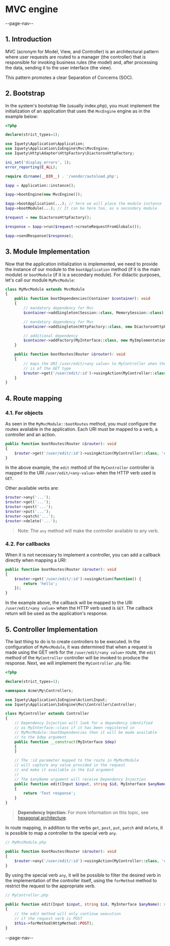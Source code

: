 # MVC engine

--page-nav--

## 1. Introduction

MVC (acronym for Model, View, and Controller) is an architectural pattern where
user requests are routed to a manager (the controller) that is responsible for
invoking business rules (the model) and, after processing the data, sending it
to the user interface (the view).

This pattern promotes a clear Separation of Concerns (SOC).

## 2. Bootstrap

In the system's bootstrap file (usually index.php), you must implement the
initialization of an application that uses the `MvcEngine` engine as in the
example below:

```php
<?php

declare(strict_types=1);

use Iquety\Application\Application;
use Iquety\Application\IoEngine\Mvc\MvcEngine;
use Iquety\Http\Adapter\HttpFactory\DiactorosHttpFactory;

ini_set('display_errors', 1);
error_reporting(E_ALL);

require dirname(__DIR__) . '/vendor/autoload.php';

$app = Application::instance();

$app->bootEngine(new MvcEngine());

$app->bootApplication(...); // here we will place the module instance
$app->bootModule(...); // It can be here too, as a secondary module

$request = new DiactorosHttpFactory();

$response = $app->run($request->createRequestFromGlobals());

$app->sendResponse($response);
```

## 3. Module Implementation

Now that the application initialization is implemented, we need to provide the
instance of our module to the `bootApplication` method (if it is the main module)
or `bootModule` (if it is a secondary module). For didactic purposes, let's call
our module `MyMvcModule`:

```php
class MyMvcModule extends MvcModule
{
    public function bootDependencies(Container $container): void
    {
        // mandatory dependency for Mvc
        $container->addSingleton(Session::class, MemorySession::class);

        // mandatory dependency for Mvc
        $container->addSingleton(HttpFactory::class, new DiactorosHttpFactory());

        // additional dependency
        $container->addFactory(MyInterface::class, new MyImplementation());
    }

    public function bootRoutes(Router &$router): void
    {
        // maps the URI /user/edit/<any value> to MyController when the request
        // is of the GET type
        $router->get('/user/edit/:id')->usingAction(MyController::class, 'edit');
    }
}
```

## 4. Route mapping

### 4.1. For objects

As seen in the `MyMvcModule::bootRoutes` method, you must configure the routes
available in the application. Each URI must be mapped to a verb, a controller
and an action.

```php
public function bootRoutes(Router &$router): void
{
    $router->get('/user/edit/:id')->usingAction(MyController::class, 'edit');
}
```

In the above example, the `edit` method of the `MyController` controller is
mapped to the URI `/user/edit/<any-value>` when the HTTP verb used is `GET`.

Other available verbs are:

```php
$router->any('...');
$router->get('...');
$router->post('...');
$router->put('...');
$router->patch('...');
$router->delete('...');
```

> Note: The `any` method will make the controller available to any verb.

### 4.2. For callbacks

When it is not necessary to implement a controller, you can add a callback
directly when mapping a URI:

```php
public function bootRoutes(Router &$router): void
{
    $router->get('/user/edit/:id')->usingAction(function() {
        return 'hello';
    });
}
```

In the example above, the callback will be mapped to the URI `/user/edit/<any value>`
when the HTTP verb used is `GET`. The callback return will be used as the
application's response.

## 5. Controller Implementation

The last thing to do is to create controllers to be executed. In the configuration
of `MyMvcModule`, it was determined that when a request is made using the GET
verb for the `/user/edit/<any value>` route, the `edit` method of the
`MyController` controller will be invoked to produce the response. Next, we will implement
the `MyController.php` file:

```php
<?php

declare(strict_types=1);

namespace Acme\My\Controllers;

use Iquety\Application\IoEngine\Action\Input;
use Iquety\Application\IoEngine\Mvc\Controller\Controller;

class MyController extends Controller
{
    // Dependency Injection will look for a dependency identified
    // as MyInterface::class if it has been registered in
    // MyMvcModule::bootDependencies then it will be made available
    // to the $dep argument
    public function __construct(MyInterface $dep)
    {
    }

    // The :id parameter mapped to the route in MyMvcModule
    // will capture any value provided in the request
    // and make it available in the $id argument
    //
    // The $anyName argument will receive Dependency Injection
    public function edit(Input $input, string $id, MyInterface $anyName): string
    {
        return 'Text response';
    }
}
```

> **Dependency Injection:** For more information on this topic, see
[hexagonal architecture](08-hexagonal-architecture.md).

In route mapping, in addition to the verbs `get`, `post`, `put`, `patch` and `delete`,
it is possible to map a controller to the special verb `any`.

```php
// MyMvcModule.php

public function bootRoutes(Router &$router): void
{
    $router->any('/user/edit/:id')->usingAction(MyController::class, 'edit');
}
```

By using the special verb `any`, it will be possible to filter the desired verb
in the implementation of the controller itself, using the `forMethod` method to
restrict the request to the appropriate verb.

```php
// MyController.php

public function edit(Input $input, string $id, MyInterface $anyName): string
{
    // the edit method will only continue execution
    // if the request verb is POST
    $this->forMethod(HttpMethod::POST);
}
```

--page-nav--
